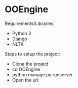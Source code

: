 # OOEngine

Requirements/Libraries:
- Python 3
- Django
- NLTK

Steps to setup the project:
- Clone the project
- cd OOEngine
- python manage.py runserver
- Open the url